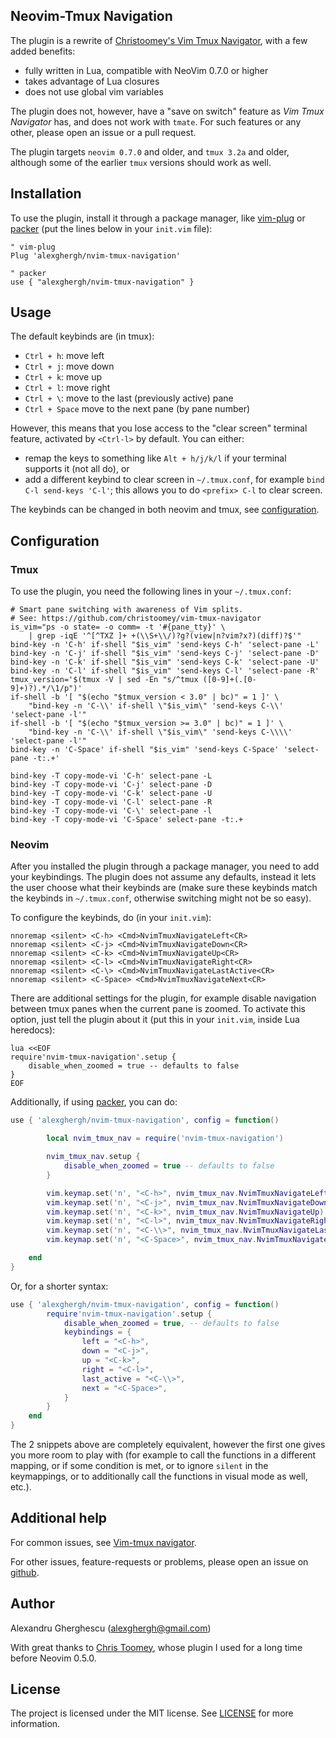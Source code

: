 Neovim-Tmux Navigation
--------------------------------------------------------------------------------

The plugin is a rewrite of [Christoomey's Vim Tmux Navigator](https://github.com/christoomey/vim-tmux-navigator), with a few added
benefits:

- fully written in Lua, compatible with NeoVim 0.7.0 or higher
- takes advantage of Lua closures
- does not use global vim variables

The plugin does not, however, have a "save on switch" feature as
_Vim Tmux Navigator_ has, and does not work with `tmate`. For such features or any
other, please open an issue or a pull request.

The plugin targets `neovim 0.7.0` and older, and `tmux 3.2a` and older, although
some of the earlier `tmux` versions should work as well.

## Installation

To use the plugin, install it through a package manager, like [vim-plug](https://github.com/junegunn/vim-plug) or
[packer](https://github.com/wbthomason/packer.nvim) (put the lines below in your `init.vim` file):

```vim
" vim-plug
Plug 'alexghergh/nvim-tmux-navigation'
```

```vim
" packer
use { "alexghergh/nvim-tmux-navigation" }
```

## Usage

The default keybinds are (in tmux):
- `Ctrl + h`: move left
- `Ctrl + j`: move down
- `Ctrl + k`: move up
- `Ctrl + l`: move right
- `Ctrl + \`: move to the last (previously active) pane
- `Ctrl + Space` move to the next pane (by pane number)

However, this means that you lose access to the "clear screen" terminal feature,
activated by `<Ctrl-l>` by default. You can either:
- remap the keys to something like `Alt + h/j/k/l` if your terminal supports it
(not all do), or
- add a different keybind to clear screen in `~/.tmux.conf`, for example
`bind C-l send-keys 'C-l'`; this allows you to do `<prefix> C-l` to clear screen.

The keybinds can be changed in both neovim and tmux, see [configuration](#configuration).

## Configuration

### Tmux

To use the plugin, you need the following lines in your `~/.tmux.conf`:

```tmux
# Smart pane switching with awareness of Vim splits.
# See: https://github.com/christoomey/vim-tmux-navigator
is_vim="ps -o state= -o comm= -t '#{pane_tty}' \
    | grep -iqE '^[^TXZ ]+ +(\\S+\\/)?g?(view|n?vim?x?)(diff)?$'"
bind-key -n 'C-h' if-shell "$is_vim" 'send-keys C-h' 'select-pane -L'
bind-key -n 'C-j' if-shell "$is_vim" 'send-keys C-j' 'select-pane -D'
bind-key -n 'C-k' if-shell "$is_vim" 'send-keys C-k' 'select-pane -U'
bind-key -n 'C-l' if-shell "$is_vim" 'send-keys C-l' 'select-pane -R'
tmux_version='$(tmux -V | sed -En "s/^tmux ([0-9]+(.[0-9]+)?).*/\1/p")'
if-shell -b '[ "$(echo "$tmux_version < 3.0" | bc)" = 1 ]' \
    "bind-key -n 'C-\\' if-shell \"$is_vim\" 'send-keys C-\\'  'select-pane -l'"
if-shell -b '[ "$(echo "$tmux_version >= 3.0" | bc)" = 1 ]' \
    "bind-key -n 'C-\\' if-shell \"$is_vim\" 'send-keys C-\\\\'  'select-pane -l'"
bind-key -n 'C-Space' if-shell "$is_vim" 'send-keys C-Space' 'select-pane -t:.+'

bind-key -T copy-mode-vi 'C-h' select-pane -L
bind-key -T copy-mode-vi 'C-j' select-pane -D
bind-key -T copy-mode-vi 'C-k' select-pane -U
bind-key -T copy-mode-vi 'C-l' select-pane -R
bind-key -T copy-mode-vi 'C-\' select-pane -l
bind-key -T copy-mode-vi 'C-Space' select-pane -t:.+
```

### Neovim

After you installed the plugin through a package manager, you need to add your
keybindings. The plugin does not assume any defaults, instead it lets the user
choose what their keybinds are (make sure these keybinds match the keybinds in
`~/.tmux.conf`, otherwise switching might not be so easy).

To configure the keybinds, do (in your `init.vim`):

```vim
nnoremap <silent> <C-h> <Cmd>NvimTmuxNavigateLeft<CR>
nnoremap <silent> <C-j> <Cmd>NvimTmuxNavigateDown<CR>
nnoremap <silent> <C-k> <Cmd>NvimTmuxNavigateUp<CR>
nnoremap <silent> <C-l> <Cmd>NvimTmuxNavigateRight<CR>
nnoremap <silent> <C-\> <Cmd>NvimTmuxNavigateLastActive<CR>
nnoremap <silent> <C-Space> <Cmd>NvimTmuxNavigateNext<CR>
```

There are additional settings for the plugin, for example disable navigation
between tmux panes when the current pane is zoomed. To activate this option,
just tell the plugin about it (put this in your `init.vim`, inside Lua heredocs):

```vim
lua <<EOF
require'nvim-tmux-navigation'.setup {
    disable_when_zoomed = true -- defaults to false
}
EOF
```

Additionally, if using [packer](https://github.com/wbthomason/packer.nvim), you can do:

```lua
use { 'alexghergh/nvim-tmux-navigation', config = function()

        local nvim_tmux_nav = require('nvim-tmux-navigation')

        nvim_tmux_nav.setup {
            disable_when_zoomed = true -- defaults to false
        }

        vim.keymap.set('n', "<C-h>", nvim_tmux_nav.NvimTmuxNavigateLeft)
        vim.keymap.set('n', "<C-j>", nvim_tmux_nav.NvimTmuxNavigateDown)
        vim.keymap.set('n', "<C-k>", nvim_tmux_nav.NvimTmuxNavigateUp)
        vim.keymap.set('n', "<C-l>", nvim_tmux_nav.NvimTmuxNavigateRight)
        vim.keymap.set('n', "<C-\\>", nvim_tmux_nav.NvimTmuxNavigateLastActive)
        vim.keymap.set('n', "<C-Space>", nvim_tmux_nav.NvimTmuxNavigateNext)

    end
}
```

Or, for a shorter syntax:

```lua
use { 'alexghergh/nvim-tmux-navigation', config = function()
        require'nvim-tmux-navigation'.setup {
            disable_when_zoomed = true, -- defaults to false
            keybindings = {
                left = "<C-h>",
                down = "<C-j>",
                up = "<C-k>",
                right = "<C-l>",
                last_active = "<C-\\>",
                next = "<C-Space>",
            }
        }
    end
}
```

The 2 snippets above are completely equivalent, however the first one gives you
more room to play with (for example to call the functions in a different
mapping, or if some condition is met, or to ignore `silent` in the keymappings,
or to additionally call the functions in visual mode as well, etc.).

## Additional help

For common issues, see [Vim-tmux navigator](https://github.com/christoomey/vim-tmux-navigator).

For other issues, feature-requests or problems, please open an issue on [github](https://github.com/alexghergh/nvim-tmux-navigation).

## Author

Alexandru Gherghescu (alexghergh@gmail.com)

With great thanks to [Chris Toomey](https://github.com/christoomey), whose plugin I used for a long time
before Neovim 0.5.0.

## License

The project is licensed under the MIT license. See [LICENSE](https://github.com/alexghergh/nvim-tmux-navigation/blob/master/LICENSE) for more
information.
